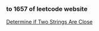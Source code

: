 ### to 1657 of leetcode website

[Determine if Two Strings Are Close](https://leetcode-cn.com/problems/determine-if-two-strings-are-close/)